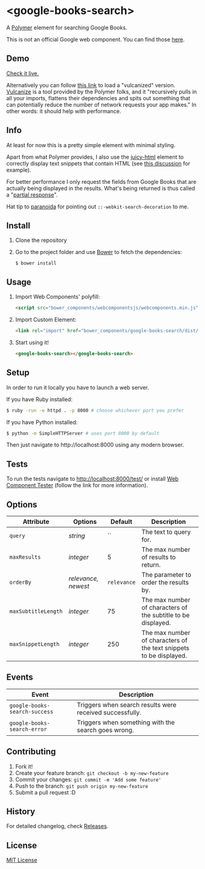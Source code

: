 # &lt;google-books-search&gt;

A [Polymer](http://www.polymer-project.org/) element for searching Google Books.

This is not an official Google web component. You can find those [here](https://github.com/GoogleWebComponents).

## Demo

[Check it live.](http://codejet.github.io/google-books-search)

Alternatively you can follow [this link](http://codejet.github.io/google-books-search/vulcanized.html) to load a "vulcanized" version. [Vulcanize](https://github.com/polymer/vulcanize) is a tool provided by the Polymer folks, and it "recursively pulls in all your imports, flattens their dependencies and spits out something that can potentially reduce the number of network requests your app makes." In other words: it should help with performance.

## Info

At least for now this is a pretty simple element with minimal styling.

Apart from what Polymer provides, I also use the [juicy-html](https://github.com/Juicy/juicy-html) element to correctly display text snippets that contain HTML (see [this discussion](https://github.com/Polymer/TemplateBinding/issues/57) for example).

For better performance I only request the fields from Google Books that are actually being displayed in the results. What's being returned is thus called a "[partial response](https://developers.google.com/site-verification/v1/performance#partial-response)".

Hat tip to [paranoida](https://github.com/paranoida/) for pointing out ```::-webkit-search-decoration``` to me.

## Install

1. Clone the repository
2. Go to the project folder and use [Bower](http://bower.io) to fetch the dependencies:

    ```
    $ bower install
    ```

## Usage

1. Import Web Components' polyfill:

    ```html
    <script src="bower_components/webcomponentsjs/webcomponents.min.js"></script>
    ```

2. Import Custom Element:

    ```html
    <link rel="import" href="bower_components/google-books-search/dist/google-books-search.html">
    ```

3. Start using it!

    ```html
    <google-books-search></google-books-search>
    ```

## Setup

In order to run it locally you have to launch a web server.

If you have Ruby installed:

```sh
$ ruby -run -e httpd . -p 8000 # choose whichever port you prefer
```

If you have Python installed:

```sh
$ python -m SimpleHTTPServer # uses port 8000 by default
```

Then just navigate to http://localhost:8000 using any modern browser.

## Tests

To run the tests navigate to [http://localhost:8000/test/](http://localhost:8000/test/) or install [Web Component Tester](https://github.com/Polymer/web-component-tester) (follow the link for more information).

## Options

Attribute     | Options              | Default      | Description
---           | ---                  | ---          | ---
`query`       | *string*             | ``           | The text to query for.
`maxResults`  | *integer*             | 5            | The max number of results to return.
`orderBy`     | *relevance, newest*  | `relevance`  | The parameter to order the results by.
`maxSubtitleLength`     | *integer* | 75  | The max number of characters of the subtitle to be displayed.
`maxSnippetLength`     | *integer*  | 250  | The max number of characters of the text snippets to be displayed.

## Events

Event         | Description
---           | ---
`google-books-search-success` | Triggers when search results were received successfully.
`google-books-search-error` | Triggers when something with the search goes wrong.

## Contributing

1. Fork it!
2. Create your feature branch: `git checkout -b my-new-feature`
3. Commit your changes: `git commit -m 'Add some feature'`
4. Push to the branch: `git push origin my-new-feature`
5. Submit a pull request :D

## History

For detailed changelog, check [Releases](https://github.com/codejet/google-books-search/releases).

## License

[MIT License](http://opensource.org/licenses/MIT)

